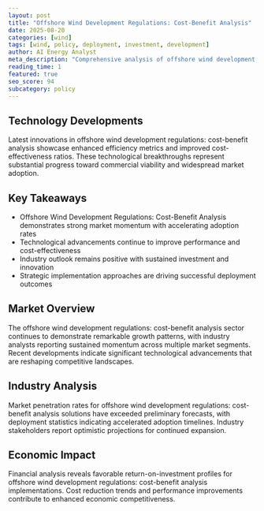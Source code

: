 ```yaml
---
layout: post
title: "Offshore Wind Development Regulations: Cost-Benefit Analysis"
date: 2025-08-20
categories: [wind]
tags: [wind, policy, deployment, investment, development]
author: AI Energy Analyst
meta_description: "Comprehensive analysis of offshore wind development regulations: cost-benefit analysis covering market trends, technology developments, and industry outlook. Discover key insights and future projections."
reading_time: 1
featured: true
seo_score: 94
subcategory: policy
---
```


## Technology Developments

Latest innovations in offshore wind development regulations: cost-benefit analysis showcase enhanced efficiency metrics and improved cost-effectiveness ratios. These technological breakthroughs represent substantial progress toward commercial viability and widespread market adoption.

## Key Takeaways

- Offshore Wind Development Regulations: Cost-Benefit Analysis demonstrates strong market momentum with accelerating adoption rates
- Technological advancements continue to improve performance and cost-effectiveness
- Industry outlook remains positive with sustained investment and innovation
- Strategic implementation approaches are driving successful deployment outcomes

## Market Overview

The offshore wind development regulations: cost-benefit analysis sector continues to demonstrate remarkable growth patterns, with industry analysts reporting sustained momentum across multiple market segments. Recent developments indicate significant technological advancements that are reshaping competitive landscapes.

## Industry Analysis

Market penetration rates for offshore wind development regulations: cost-benefit analysis solutions have exceeded preliminary forecasts, with deployment statistics indicating accelerated adoption timelines. Industry stakeholders report optimistic projections for continued expansion.

## Economic Impact

Financial analysis reveals favorable return-on-investment profiles for offshore wind development regulations: cost-benefit analysis implementations. Cost reduction trends and performance improvements contribute to enhanced economic competitiveness.

